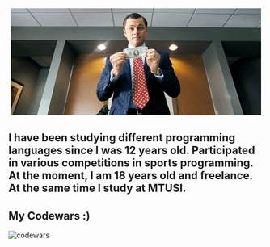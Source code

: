 <div id="header" align="center">
  <img src="https://github.com/seniorpython826/seniorpython826/blob/main/assets/99px_ru_animacii_12518_kadri_iz_filma_volk_s_uollstrit__the.gif">
</div>

## I have been studying different programming languages since I was 12 years old. Participated in various competitions in sports programming. At the moment, I am 18 years old and freelance. At the same time I study at MTUSI.
## My Codewars :)
![codewars](https://www.codewars.com/users/Dimon2020_04/badges/large)
